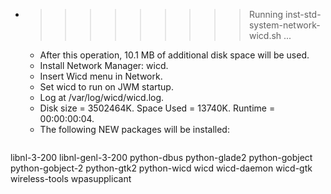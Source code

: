 * >>>>>>>>> Running inst-std-system-network-wicd.sh ...
  * After this operation, 10.1 MB of additional disk space will be used.
  * Install Network Manager: wicd.
  * Insert Wicd menu in Network.
  * Set wicd to run on JWM startup.
  * Log at /var/log/wicd/wicd.log.
  * Disk size = 3502464K. Space Used = 13740K. Runtime = 00:00:00:04.
  * The following NEW packages will be installed:
  ```bash
libnl-3-200 libnl-genl-3-200 python-dbus python-glade2 python-gobject
python-gobject-2 python-gtk2 python-wicd wicd wicd-daemon
wicd-gtk wireless-tools wpasupplicant
  ```
